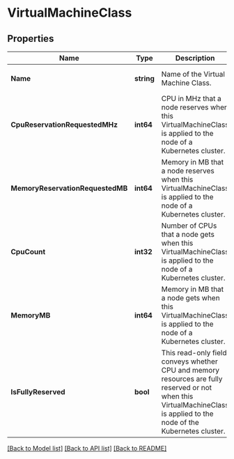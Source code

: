 # VirtualMachineClass

## Properties
Name | Type | Description | Notes
------------ | ------------- | ------------- | -------------
**Name** | **string** | Name of the Virtual Machine Class.  | [optional] [default to null]
**CpuReservationRequestedMHz** | **int64** | CPU in MHz that a node reserves when this VirtualMachineClass is applied to the node of a Kubernetes cluster.  | [optional] [default to null]
**MemoryReservationRequestedMB** | **int64** | Memory in MB that a node reserves when this VirtualMachineClass is applied to the node of a Kubernetes cluster.  | [optional] [default to null]
**CpuCount** | **int32** | Number of CPUs that a node gets when this VirtualMachineClass is applied to the node of a Kubernetes cluster.  | [optional] [default to null]
**MemoryMB** | **int64** | Memory in MB that a node gets when this VirtualMachineClass is applied to the node of a Kubernetes cluster.  | [optional] [default to null]
**IsFullyReserved** | **bool** | This read-only field conveys whether CPU and memory resources are fully reserved or not when this VirtualMachineClass is applied to the node of the Kubernetes cluster.  | [optional] [default to null]

[[Back to Model list]](../README.md#documentation-for-models) [[Back to API list]](../README.md#documentation-for-api-endpoints) [[Back to README]](../README.md)


